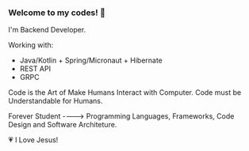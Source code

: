 ### Welcome to my codes! 👋

I'm Backend Developer.

Working with:
 - Java/Kotlin + Spring/Micronaut + Hibernate
 - REST API
 - GRPC

Code is the Art of Make Humans Interact with Computer. Code must be Understandable for Humans.

Forever Student ----> Programming Languages, Frameworks, Code Design and Software Architeture.

:heartpulse: I Love Jesus!
